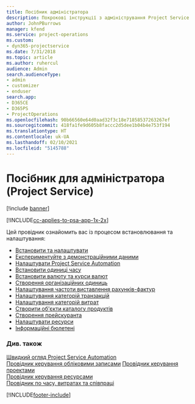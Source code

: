 ```yaml
---
title: Посібник адміністратора
description: Покрокові інструкції з адміністрування Project Service
author: JohnPBurrows
manager: kfend
ms.service: project-operations
ms.custom:
- dyn365-projectservice
ms.date: 7/31/2018
ms.topic: article
ms.author: ruhercul
audience: Admin
search.audienceType:
- admin
- customizer
- enduser
search.app:
- D365CE
- D365PS
- ProjectOperations
ms.openlocfilehash: 90b66560e64d0aad32f3c18e71858537263267ef
ms.sourcegitcommit: 418fa1fe9d605b8faccc2d5dee1b04b4e753f194
ms.translationtype: HT
ms.contentlocale: uk-UA
ms.lasthandoff: 02/10/2021
ms.locfileid: "5145788"
---
```

# <a name="administrator-guide-project-service"></a>Посібник для адміністратора (Project Service)

[!include [banner](../includes/psa-now-project-operations.md)]

[!INCLUDE[cc-applies-to-psa-app-1x-2x](../includes/cc-applies-to-psa-app-1x-2x.md)]

Цей провідник ознайомить вас із процесом встановлювання та налаштування:  
  
- [Встановити та налаштувати](install-customize.md)
- [Експериментуйте з демонстраційними даними](use-demo-data.md)
- [Налаштувати Project Service Automation](configure.md)
- [Встановити одиниці часу](set-up-time-units.md)
- [Встановити валюту та курси валют](set-up-currencies-exchange-rates.md)
- [Створення організаційних одиниць](create-organizational-units.md)
- [Налаштування частоти виставлення рахунків-фактур](set-up-invoice-frequencies.md)
- [Налаштування категорій транзакцій](configure-transaction-categories.md)
- [Налаштування категорій витрат](configure-expense-categories.md)
- [Створити об'єкти каталогу продуктів](create-product-catalog-items.md)
- [Створення прейскуранта](create-price-list.md)
- [Налаштувати ресурси](set-up-resources.md)
- [Інформаційні бюлетені](white-papers.md)
  
### <a name="see-also"></a>Див. також  
 [Швидкий огляд Project Service Automation](../psa/overview.md)    
 [Провідник керування обліковими записами](../psa/account-manager-guide.md) [Провідник керування проектами](../psa/project-manager-guide.md)   
 [Провідник керування ресурсами](../psa/resource-manager-guide.md)   
 [Провідник по часу, витратах та співпраці](../psa/time-expense-collaboration-guide.md)


[!INCLUDE[footer-include](../includes/footer-banner.md)]